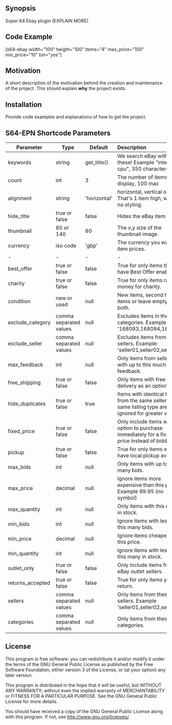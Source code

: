 ## Synopsis

Super 64 Ebay plugin (EXPLAIN MORE)

## Code Example

[s64-ebay width="100" height="100" items="4" max_price="100" min_price="10" bin="yes"]

## Motivation

A short description of the motivation behind the creation and maintenance of the project. This should explain **why** the project exists.

## Installation

Provide code examples and explanations of how to get the project.

## S64-EPN Shortcode Parameters ##
|Parameter|Type|Default|Description|
|-|-|-|:-|
|keywords|string|get_title()|We search eBay with these! Example "intel i5 cpu", 350 characters max|
|count|int|3|The number of items to display, 100 max|
|alignment|string|'horizontal'|horizontal, vertical or null. That's 1 item high, wide or no styling.|
|hide_title|true or false|false|Hides the eBay item title|
|thumbnail|80 or 140|80|The x,y size of the thumbnail image.|
|currency|iso code|'gbp'|The currency you want for item prices.|
|-|-|-|-|
|best_offer|true or false|false|True for only items that have Best Offer enabled.|
|charity|true or false|false|True for only items raising money for charity.|
|condition|new or used|null|New items, second hand items or leave empty for both.|
|exclude_category|comma separated values|null|Excludes items in these categories. Example: '168093,168094,168095'|
|exclude_seller|comma separated values|null|Excludes items from these sellers. Example: 'seller01,seller02,seller03'|
|max_feedback|int|null|Only items from sellers with up to this much feedback.|
|free_shipping|true or false|false|Only items with free delivery as an option.|
|hide_duplicates|true or false|true|Items with identical titles from the same seller and same listing type are ignored for greater variety.|
|fixed_price|true or false|false|Only include items with an option to purchase immediately for a fixed price instead of bidding.|
|pickup|true or false|false|True for only items which have local pickup available.|
|max_bids|int|null|Only items with up to this many bids.|
|max_price|decimal|null|Ignore items more expensive than this price. Example 99.95 (no symbol)|
|max_quantity|int|null|Only items with this many in stock.|
|min_bids|int|null|Ignore items with less than this many bids.|
|min_price|decimal|null|Ignore items cheaper than this price.|
|min_quantity|int|null|Ignore items with less than this many in stock.|
|outlet_only|true or false|false|Only include items from eBay outlet sellers.|
|returns_accepted|true or false|false|True for only items you can return.|
|sellers|comma separated values|null|Only items from these sellers. Example 'seller01,seller02,seller03'.|
|categories|comma separated values|null|Only items from these categories.|


## License

This program is free software: you can redistribute it and/or modify
it under the terms of the GNU General Public License as published by
the Free Software Foundation, either version 3 of the License, or
(at your option) any later version.

This program is distributed in the hope that it will be useful,
but WITHOUT ANY WARRANTY; without even the implied warranty of
MERCHANTABILITY or FITNESS FOR A PARTICULAR PURPOSE. See the
GNU General Public License for more details.

You should have received a copy of the GNU General Public License
along with this program. If not, see <http://www.gnu.org/licenses/>.
